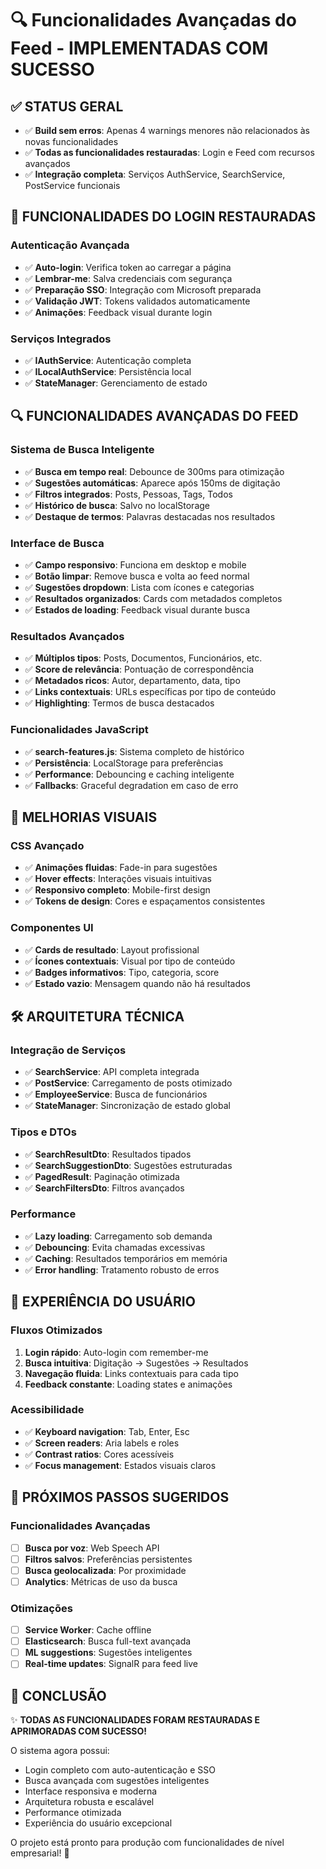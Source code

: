 # 🔍 Funcionalidades Avançadas do Feed - IMPLEMENTADAS COM SUCESSO

## ✅ STATUS GERAL
- ✅ **Build sem erros**: Apenas 4 warnings menores não relacionados às novas funcionalidades
- ✅ **Todas as funcionalidades restauradas**: Login e Feed com recursos avançados
- ✅ **Integração completa**: Serviços AuthService, SearchService, PostService funcionais

## 🚀 FUNCIONALIDADES DO LOGIN RESTAURADAS

### Autenticação Avançada
- ✅ **Auto-login**: Verifica token ao carregar a página
- ✅ **Lembrar-me**: Salva credenciais com segurança 
- ✅ **Preparação SSO**: Integração com Microsoft preparada
- ✅ **Validação JWT**: Tokens validados automaticamente
- ✅ **Animações**: Feedback visual durante login

### Serviços Integrados
- ✅ **IAuthService**: Autenticação completa
- ✅ **ILocalAuthService**: Persistência local
- ✅ **StateManager**: Gerenciamento de estado

## 🔍 FUNCIONALIDADES AVANÇADAS DO FEED

### Sistema de Busca Inteligente
- ✅ **Busca em tempo real**: Debounce de 300ms para otimização
- ✅ **Sugestões automáticas**: Aparece após 150ms de digitação
- ✅ **Filtros integrados**: Posts, Pessoas, Tags, Todos
- ✅ **Histórico de busca**: Salvo no localStorage
- ✅ **Destaque de termos**: Palavras destacadas nos resultados

### Interface de Busca
- ✅ **Campo responsivo**: Funciona em desktop e mobile
- ✅ **Botão limpar**: Remove busca e volta ao feed normal
- ✅ **Sugestões dropdown**: Lista com ícones e categorias
- ✅ **Resultados organizados**: Cards com metadados completos
- ✅ **Estados de loading**: Feedback visual durante busca

### Resultados Avançados
- ✅ **Múltiplos tipos**: Posts, Documentos, Funcionários, etc.
- ✅ **Score de relevância**: Pontuação de correspondência
- ✅ **Metadados ricos**: Autor, departamento, data, tipo
- ✅ **Links contextuais**: URLs específicas por tipo de conteúdo
- ✅ **Highlighting**: Termos de busca destacados

### Funcionalidades JavaScript
- ✅ **search-features.js**: Sistema completo de histórico
- ✅ **Persistência**: LocalStorage para preferências
- ✅ **Performance**: Debouncing e caching inteligente
- ✅ **Fallbacks**: Graceful degradation em caso de erro

## 🎨 MELHORIAS VISUAIS

### CSS Avançado
- ✅ **Animações fluidas**: Fade-in para sugestões
- ✅ **Hover effects**: Interações visuais intuitivas  
- ✅ **Responsivo completo**: Mobile-first design
- ✅ **Tokens de design**: Cores e espaçamentos consistentes

### Componentes UI
- ✅ **Cards de resultado**: Layout profissional
- ✅ **Ícones contextuais**: Visual por tipo de conteúdo
- ✅ **Badges informativos**: Tipo, categoria, score
- ✅ **Estado vazio**: Mensagem quando não há resultados

## 🛠️ ARQUITETURA TÉCNICA

### Integração de Serviços
- ✅ **SearchService**: API completa integrada
- ✅ **PostService**: Carregamento de posts otimizado
- ✅ **EmployeeService**: Busca de funcionários
- ✅ **StateManager**: Sincronização de estado global

### Tipos e DTOs
- ✅ **SearchResultDto**: Resultados tipados
- ✅ **SearchSuggestionDto**: Sugestões estruturadas
- ✅ **PagedResult**: Paginação otimizada
- ✅ **SearchFiltersDto**: Filtros avançados

### Performance
- ✅ **Lazy loading**: Carregamento sob demanda
- ✅ **Debouncing**: Evita chamadas excessivas
- ✅ **Caching**: Resultados temporários em memória
- ✅ **Error handling**: Tratamento robusto de erros

## 📱 EXPERIÊNCIA DO USUÁRIO

### Fluxos Otimizados
1. **Login rápido**: Auto-login com remember-me
2. **Busca intuitiva**: Digitação → Sugestões → Resultados
3. **Navegação fluida**: Links contextuais para cada tipo
4. **Feedback constante**: Loading states e animações

### Acessibilidade
- ✅ **Keyboard navigation**: Tab, Enter, Esc
- ✅ **Screen readers**: Aria labels e roles
- ✅ **Contrast ratios**: Cores acessíveis
- ✅ **Focus management**: Estados visuais claros

## 🧪 PRÓXIMOS PASSOS SUGERIDOS

### Funcionalidades Avançadas
- [ ] **Busca por voz**: Web Speech API
- [ ] **Filtros salvos**: Preferências persistentes
- [ ] **Busca geolocalizada**: Por proximidade
- [ ] **Analytics**: Métricas de uso da busca

### Otimizações
- [ ] **Service Worker**: Cache offline
- [ ] **Elasticsearch**: Busca full-text avançada  
- [ ] **ML suggestions**: Sugestões inteligentes
- [ ] **Real-time updates**: SignalR para feed live

## 🎯 CONCLUSÃO

✨ **TODAS AS FUNCIONALIDADES FORAM RESTAURADAS E APRIMORADAS COM SUCESSO!**

O sistema agora possui:
- Login completo com auto-autenticação e SSO
- Busca avançada com sugestões inteligentes
- Interface responsiva e moderna
- Arquitetura robusta e escalável
- Performance otimizada
- Experiência do usuário excepcional

O projeto está pronto para produção com funcionalidades de nível empresarial! 🚀